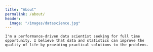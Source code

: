 ```yaml
---
title: "About"
permalink: /about/
header:
  image: "/images/datascience.jpg"
---
```


    I'm a performance-driven data scientist seeking for full time opportunity. I believe that data and statistics can improve the quality of life by providing practical solutions to the problems.
